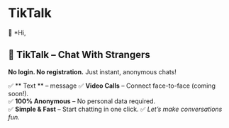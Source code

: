 # TikTalk

👋 *Hi,

## 🌟 **TikTalk – Chat With Strangers**  
**No login. No registration.** Just instant, anonymous chats!  

✅ ** Text ** – message
✅ **Video Calls** – Connect face-to-face (coming soon!).  
✅ **100% Anonymous** – No personal data required.  
✅ **Simple & Fast** – Start chatting in one click.
✅ *Let’s make conversations fun.*